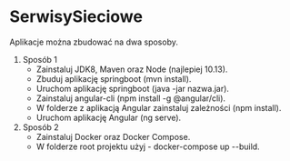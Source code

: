 # SerwisySieciowe

Aplikacje można zbudować na dwa sposoby.

1. Sposób 1
	* Zainstaluj JDK8, Maven oraz Node (najlepiej 10.13).
	* Zbuduj aplikację springboot (mvn install).
	* Uruchom aplikację springboot (java -jar nazwa.jar).
	* Zainstaluj angular-cli (npm install -g @angular/cli).
	* W folderze z aplikacją Angular zainstaluj zależności (npm install).
	* Uruchom aplikację Angular (ng serve).
2. Sposób 2
	* Zainstaluj Docker oraz Docker Compose.
	* W folderze root projektu użyj - docker-compose up --build.
